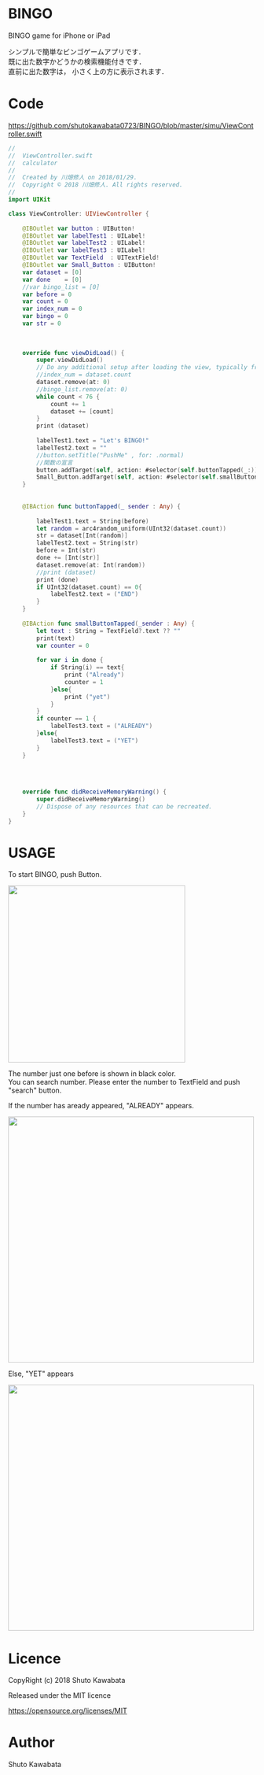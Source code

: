 # BINGO
BINGO game for iPhone or iPad

シンプルで簡単なビンゴゲームアプリです．<br>
既に出た数字かどうかの検索機能付きです．<br>
直前に出た数字は， 小さく上の方に表示されます．

# Code
https://github.com/shutokawabata0723/BINGO/blob/master/simu/ViewController.swift

```swift
//
//  ViewController.swift
//  calculator
//
//  Created by 川畑修人 on 2018/01/29.
//  Copyright © 2018 川畑修人. All rights reserved.
//
import UIKit

class ViewController: UIViewController {
    
    @IBOutlet var button : UIButton!
    @IBOutlet var labelTest1 : UILabel!
    @IBOutlet var labelTest2 : UILabel!
    @IBOutlet var labelTest3 : UILabel!
    @IBOutlet var TextField  : UITextField!
    @IBOutlet var Small_Button : UIButton!
    var dataset = [0]
    var done    = [0]
    //var bingo_list = [0]
    var before = 0
    var count = 0
    var index_num = 0
    var bingo = 0
    var str = 0
    
    
    
    override func viewDidLoad() {
        super.viewDidLoad()
        // Do any additional setup after loading the view, typically from a nib.
        //index_num = dataset.count
        dataset.remove(at: 0)
        //bingo_list.remove(at: 0)
        while count < 76 {
            count += 1
            dataset += [count]
        }
        print (dataset)
        
        labelTest1.text = "Let's BINGO!"
        labelTest2.text = ""
        //button.setTitle("PushMe" , for: .normal)
        //関数の宣言
        button.addTarget(self, action: #selector(self.buttonTapped(_:)), for: .touchUpInside)
        Small_Button.addTarget(self, action: #selector(self.smallButtonTapped(_sender:)), for: .touchUpInside)
    }
    
    
    @IBAction func buttonTapped(_ sender : Any) {
        
        labelTest1.text = String(before)
        let random = arc4random_uniform(UInt32(dataset.count))
        str = dataset[Int(random)]
        labelTest2.text = String(str)
        before = Int(str)
        done += [Int(str)]
        dataset.remove(at: Int(random))
        //print (dataset)
        print (done)
        if UInt32(dataset.count) == 0{
            labelTest2.text = ("END")
        }
    }
    
    @IBAction func smallButtonTapped(_sender : Any) {
        let text : String = TextField?.text ?? ""
        print(text)
        var counter = 0
        
        for var i in done {
            if String(i) == text{
                print ("Already")
                counter = 1
            }else{
                print ("yet")
            }
        }
        if counter == 1 {
            labelTest3.text = ("ALREADY")
        }else{
            labelTest3.text = ("YET")
        }
    }
    
    
    
    
    override func didReceiveMemoryWarning() {
        super.didReceiveMemoryWarning()
        // Dispose of any resources that can be recreated.
    }    
}
```





# USAGE
 To start BINGO, push Button. 
 
 <img src="http://seoconsultant.sakura.ne.jp/shuto/data/fig/bingo-start.png" width="360px">
 
 The number just one before is shown in black color.<br>
 You can search number. Please enter the number to TextField and push "search" button.
 
 If the number has aready appeared, "ALREADY" appears.
 
 <img src="http://seoconsultant.sakura.ne.jp/shuto/data/fig/bingo-already.png" width="500px">

 Else, "YET" appears
 
 <img src="http://seoconsultant.sakura.ne.jp/shuto/data/fig/bingo-yet.png" width="500px">
 
# Licence
CopyRight (c) 2018 Shuto Kawabata

Released under the MIT licence

https://opensource.org/licenses/MIT

# Author
Shuto Kawabata
